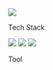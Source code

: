 <img src="https://capsule-render.vercel.app/api?type=waving&section=header&text=DoWon&fontColor=151842" />

<p>Tech Stack</p>

<img src="https://img.shields.io/badge/Android-3DDC84?style=flat&logo=Android&logoColor=white" background=000000/>
<img src="https://img.shields.io/badge/Kotlin-7F52FF?style=flat-square&logo=Kotlin&logoColor=white"/>
<img src="https://img.shields.io/badge/Java-77B829?style=flat-square"/>

<p>Tool</p>

<!--
**tuatar9a4/tuatar9a4** is a ✨ _special_ ✨ repository because its `README.md` (this file) appears on your GitHub profile.

Here are some ideas to get you started:

- 🔭 I’m currently working on ...
- 🌱 I’m currently learning ...
- 👯 I’m looking to collaborate on ...
- 🤔 I’m looking for help with ...
- 💬 Ask me about ...
- 📫 How to reach me: ...
- 😄 Pronouns: ...
- ⚡ Fun fact: ...
-->
